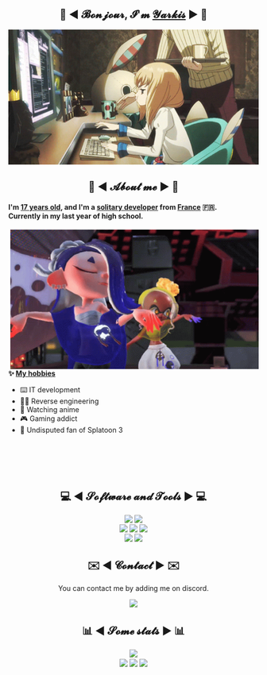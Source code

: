 <div align="center">
  <h2>👋 ◄ 𝓑𝓸𝓷𝓳𝓸𝓾𝓻, 𝓘'𝓶 <a href="https://github.com/Yarkis01">𝓨𝓪𝓻𝓴𝓲𝓼</a> ► 👋</h2>
  <img src="assets/banner.gif" width="700" />
</div>
 
<h2 align="center">💬 ◄ 𝓐𝓫𝓸𝓾𝓽 𝓶𝓮 ► 💬</h2>
<h4>I'm <ins>17 years old</ins>, and I'm a <ins>solitary developer</ins> from <ins>France</ins> 🇫🇷.<br />
Currently in my last year of high school.</h4>

<img src="assets/splatoon3.gif" width="500" align="right" />
<br />

**✨ <ins>My hobbies</ins>**
- ⌨️ IT development 
- 👨‍💻 Reverse engineering
- 👀 Watching anime
- 🎮 Gaming addict
- 🔫 Undisputed fan of Splatoon 3

<br /><br /><br /><br />

<h2 align="center">💻 ◄ 𝓢𝓸𝓯𝓽𝔀𝓪𝓻𝓮 𝓪𝓷𝓭 𝓣𝓸𝓸𝓵𝓼 ► 💻</h2>
<div align="center">
  <img src="https://img.shields.io/badge/Linux%20Mint%2021.1%20-2ecc71?style=for-the-badge&logo=linuxmint&logoColor=white" />
  <img src="https://img.shields.io/badge/Windows%2011%20-0984e3?style=for-the-badge&logo=windows&logoColor=white" />
  <br />
  <img src="https://img.shields.io/badge/Visual Studio Code%20-2980b9.svg?&style=for-the-badge&logo=visual%20studio%20code&logoColor=white" />
  <img src="https://img.shields.io/badge/Eclipse IDE%20-9b59b6.svg?&style=for-the-badge&logo=eclipse&logoColor=white" />
  <img src="https://img.shields.io/badge/Git%20-f05033.svg?&style=for-the-badge&logo=git&logoColor=white" />
  <br />
  <img src="https://img.shields.io/badge/Java%20-f39c12.svg?&style=for-the-badge&logo=OpenJDK&logoColor=white" />
  <img src="https://img.shields.io/badge/Python%20-3498db.svg?&style=for-the-badge&logo=python&logoColor=white" />
</div>

<h2 align="center">✉️ ◄ 𝓒𝓸𝓷𝓽𝓪𝓬𝓽 ► ✉️</h2>

<div align="center">
  <p>You can contact me by adding me on discord.</p>
  <a href="https://dsc.bio/yarkis">
    <img src="https://lanyard.cnrad.dev/api/916363479366127616?animated=true&hideDiscrim=false" />
  </a>
</div>

<h2 align="center">📊 ◄ 𝓢𝓸𝓶𝓮 𝓼𝓽𝓪𝓽𝓼 ► 📊</h2>

<div align="center">
  <img src="https://count.getloli.com/get/@Yarkis01?theme=moebooru" />
  <br />
  <img height="100" src="https://github-readme-stats-git-masterrstaa-rickstaa.vercel.app/api?username=Yarkis01&hide_border=true&show_icons=true&theme=radical&count_private=true" />
  <img height="100" src="https://streak-stats.demolab.com?user=Yarkis01&theme=radical&date_format=j%20M%5B%20Y%5D&hide_border=true" />
  <img height="100" src="https://github-readme-stats-git-masterrstaa-rickstaa.vercel.app/api/top-langs/?username=Yarkis01&theme=radical&langs_count=6&layout=compact&hide_border=true" />
  <br />
  <!--START_SECTION:waka-->
  <!--END_SECTION:waka-->
</div>
